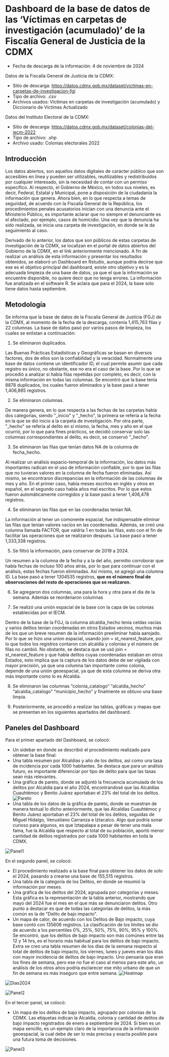 # Dashboard de la base de datos de las ‘Víctimas en carpetas de investigación (acumulado)’ de la Fiscalía General de Justicia de la CDMX

- Fecha de descarga de la información: 4 de noviembre de 2024

Datos de la Fiscalía General de Justicia de la CDMX:
- Sitio de descarga: https://datos.cdmx.gob.mx/dataset/victimas-en-carpetas-de-investigacion-fgj
- Tipo de archivo: .csv
- Archivos usados: Víctimas en carpetas de investigación (acumulado) y Diccionario de Víctimas Actualizado

Datos del Instituto Electoral de la CDMX:
- Sitio de descarga: https://datos.cdmx.gob.mx/dataset/colonias-del-iecm-2022
- Tipo de archivo: .shp
- Archivo usado: Colonias electorales 2022


## Introducción 

Los datos abiertos, son aquellos datos digitales de carácter público que son accesibles en línea y pueden ser utilizables, reutilizables y redistribuidos por cualquier interesado, sin la necesidad de contar con un permiso específico. Al respecto, el Gobierno de México, en todos sus niveles, es decir, Federal, Estatal y Municipal, pone a disposición de la ciudadanía la información que genera. Ahora bien, en lo que respecta a temas de seguridad, de acuerdo con la Fiscalía General de la República, los procedimientos penales acusatorios inician con una denuncia ante el Ministerio Público, es importante aclarar que no siempre el denunciante es el afectado, por ejemplo, casos de homicidio. Una vez que la denuncia ha sido realizada, se inicia una carpeta de investigación, en donde se le da seguimiento al caso. 

Derivado de lo anterior, los datos que son públicos de estas carpetas de investigación de la CDMX, se localizan en el portal de datos abiertos del Gobierno de la CDMX, en el link anteriormente mencionado. A fin de realizar un análisis de esta información y presentar los resultados obtenidos, se elaboró un Dashboard en Rstudio, aunque podría decirse que ese es el objetivo principal del dashboard, existe otro objetivo y es la adecuada limpieza de una base de datos, ya que el que la información se encuentre disponible, no quiere decir que no tenga errores. La información fue analizada en el software R. Se aclara que para el 2024, la base solo tiene datos hasta septiembre.

## Metodología

Se informa que la base de datos de la Fiscalía General de Justicia (FGJ) de la CDMX, al momento de la fecha de la descarga, contenía 1,415,763 filas y 22 columnas. La base de datos pasó por varios pasos de limpieza, los cuales se enlistan a continuación:

1. Se eliminaron duplicados.

Las Buenas Prácticas Estadísticas y Geográficas se basan en diversos factores, dos de ellos son la confiabilidad y la veracidad. Normalmente una base de datos contiene un identificador ID, el cual permite asumir que cada registro es único, no obstante, ese no era el caso de la base. Por lo que se procedió a analizar si había filas repetidas por completo, es decir, con la misma información en todas las columnas. Se encontró que la base tenía 8878 duplicados, los cuales fueron eliminados y la base pasó a tener 1,406,885 registros.

2. Se eliminaron columnas.

De manera genera, en lo que respecta a las fechas de las carpetas había dos categorías, siendo "_inicio" y "_hecho", la primera se refería a la fecha en la que se dió inicio a la carpeta de investigación. Por otra parte, "_hecho" se refería al delito en sí mismo, la fecha, mes y año en el que ocurrió, por lo que para fines prácticos, se decidió conservar solo las columnas correspondientes al delito, es decir, se conservó "_hecho".

3. Se eliminaron las filas que tenían datos NA de la columna de fecha_hecho.

Al realizar un análisis espacio-temporal de la información, los datos más importantes radican en el uso de información confiable, por lo que las filas que no tuvieran valores en la columna de fecha fueron eliminadas. Así mismo, se encontraron discrepancias en la información de las columnas de mes y año. En el primer caso, había meses escritos en inglés y otros en español, en el segundo caso había años mal escritos. Por lo que estos fueron automáticamente corregidos y la base pasó a tener 1,406,478 registros.

4. Se eliminaron las filas que en las coordenadas tenían NA.

La información al tener un comonente espacial, fue indispensable eliminar las filas que tenían valores vacíos en las coordenadas. Además, se creó una columna llamada FACTOR, que valdría 1 en todas las filas, esto con el fin de facilitar las operaciones que se realizaron después. La base pasó a tener 1,333,338 registros.

5. Se filtró la información, para conservar de 2019 a 2024.

Un resumen a la columna de la fecha y a la del año, permitio corroborar que había fechas de incluso 100 años atrás, por lo que para continuar con el análisis, estas fechas fueron eliminadas. Así mismo, se agregó una columna ID. La base pasó a tener 1304535 registros, **que es el número final de observaciones del resto de operaciones que se realizaron.**

6. Se agregaron dos columnas, una para la hora y otra para el día de la semana. Además se reordenaron columnas

7. Se realizó una unión espacial de la base con la capa de las colonias establecidas por el IECM.

Dentro de la base de la FGJ, la columna alcaldia_hecho tenía celdas vacías y varios delitos tenían coordenadas en otros Estados vecinos, muchos más de los que un breve resumen de la información preeliminar había aarojado. Por lo que se hizo una union espacial, usando join = st_nearest_feature, por lo que todos los registros contaron con alcaldía y colonias y el número de filas no cambió. No obstante, se destaca que se usó join = st_nearest_feature y que había delitos cuyas coordenadas estaban en otros Estados, esto implica que la captura de los datos debe de ser vigilada con mayor precisión, ya que una columna tan importante como colonia, depende de una unión geoespacial, ya que de esta columna se deriva otra más importante como lo es Alcaldía.

8. Se eliminaron las columnas “colonia_catalogo” “alcaldia_hecho” “alcaldia_catalogo” “municipio_hecho” y finalmente se obtuvo una base limpia.

9. Posteriormente, se procedió a realizar las tablas, gráficas y mapas que se presentan en los siguientes apartados del dashboard.

## Paneles del Dashboard

Para el primer apartado del Dashboard, se colocó:
- Un sidebar en donde se describió el procedimiento realizado para obtener la base final:
- Una tabla resumen por Alcaldías y año de los delitos, así como una tasa de incidencia por cada 1000 habitantes. Se destaca que para un análisis futuro, es importante diferenciar por tipo de delito para que las tasas sean más relevantes.
- Una gráfica de pareto, donde se adjuntó la frecuencia acumulada de los delitos por Alcaldía para el año 2024, encontrandosé que las Alcaldías Cuauhtémoc y Benito Juárez aportaban el 23% del total de los delitos.
![Pareto](./pareto_flex.png)
- Una tabla de los datos de la gráfica de pareto, donde se muestran de manera textual lo dicho anteriormente, que las Alcaldías Cuauhtémoc y Benito Juárez aportaban el 23% del total de los delitos, seguidas de Miguel Hidalgo, Venustiano Carranza e Iztacalco. Algo que podría sonar curioso para algunos, es que Iztapalapa a pesar de tener una mala fama, fue la Alcaldía que respecto al total de su población, aportó menor cantidad de delitos registrados por cada 1000 habitantes en toda la CDMX.

![Panel1](./screen_panel1.jpg)

En el segundo panel, se colocó:
- El procedimiento realizado a la base final para obtener los datos de solo el 2024, pasando a crearse una base de 155,515 registros. 
- Una tabla de la categoría de los Delitos, en donde se resumió la información por meses.
- Una gráfica de los delitos del 2024, agrupada por categorías y meses. Esta gráfica es la representación de la tabla anterior, mostrando que mayo del 2024 fue el mes en el que más se denunciaron delitos. Otro punto a destacar es que de todas las categorías de delitos, la más común es la de "Delito de bajo impacto".
- Un mapa de calor, de acuerdo con los Delitos de Bajo impacto, cuya base contó con 135606 registros. La clasificación de los límites se dio de acuerdo a los percentiles 0%, 25%, 50%, 75%, 90%, 95% y 100%. Se encontró, que los delitos de bajo impacto son más comúnes entre las 12 y 14 hrs, es el horario más habitual para los delitos de bajo impacto. Extra se creo una tabla resumen de los días de la semana respecto al total de delitos de bajo impacto, los viernes, lunes y jueves eran los días con mayor incidencia de delitos de bajo impacto. Uno pensaría que eran los fines de semana, pero ese no fue el caso al menos para este año, un análisis de los otros años podría esclarecer ese mito urbano de que un fin de semana es más inseguro que entre semana.
![Heatmap](./mapa_calor_bi24.png)

![Dias2024](./tabla_delitos_bajo_impacto2024.png)


![Panel2](./screen_panel2.jpg)

En el tercer panel, se colocó: 
- Un mapa de los delitos de bajo impacto, agrupado por colonias de la CDMX. Las etiquetas indican la Alcaldía, colonia y cantidad de delitos de bajo impacto registrados de enero a septiembre de 2024. Si bien es un mapa sencillo, es un ejemplo claro de la importancia de la información geoespacial, la cual debe de ser lo más precisa y exacta posible para una futura toma de decisiones.

![Panel3](./screen_panel3.jpg)
